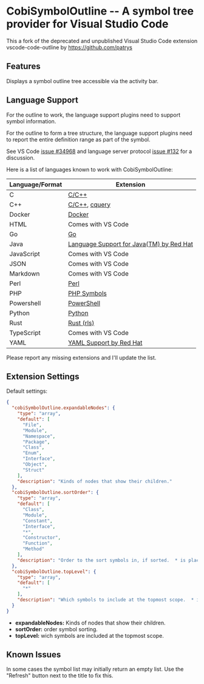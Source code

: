# CobiSymbolOutline -- A symbol tree provider for Visual Studio Code

This a fork of the deprecated and unpublished Visual Studio Code extension vscode-code-outline by https://github.com/patrys

## Features

Displays a symbol outline tree accessible via the activity bar.

## Language Support

For the outline to work, the language support plugins need to support symbol information.

For the outline to form a tree structure, the language support plugins need to report the entire definition range as part of the symbol.

See VS Code [issue #34968](https://github.com/Microsoft/vscode/issues/34968) and language server protocol [issue #132](https://github.com/Microsoft/language-server-protocol/issues/132) for a discussion.

Here is a list of languages known to work with CobiSymbolOutline:

| Language/Format | Extension |
| --- | --- |
| C | [C/C++](https://marketplace.visualstudio.com/items?itemName=ms-vscode.cpptools) |
| C++ | [C/C++](https://marketplace.visualstudio.com/items?itemName=ms-vscode.cpptools), [cquery](https://github.com/cquery-project/vscode-cquery) |
| Docker | [Docker](https://marketplace.visualstudio.com/items?itemName=PeterJausovec.vscode-docker) |
| HTML | Comes with VS Code |
| Go | [Go](https://marketplace.visualstudio.com/items?itemName=ms-vscode.Go) |
| Java | [Language Support for Java(TM) by Red Hat](https://marketplace.visualstudio.com/items?itemName=redhat.java)
| JavaScript | Comes with VS Code |
| JSON | Comes with VS Code |
| Markdown | Comes with VS Code |
| Perl | [Perl](https://marketplace.visualstudio.com/items?itemName=henriiik.vscode-perl) |
| PHP | [PHP Symbols](https://marketplace.visualstudio.com/items?itemName=linyang95.php-symbols) |
| Powershell | [PowerShell](https://marketplace.visualstudio.com/items?itemName=ms-vscode.PowerShell) |
| Python | [Python](https://marketplace.visualstudio.com/items?itemName=ms-python.python) |
| Rust | [Rust (rls)](https://marketplace.visualstudio.com/items?itemName=rust-lang.rust) |
| TypeScript | Comes with VS Code |
| YAML | [YAML Support by Red Hat](https://marketplace.visualstudio.com/items?itemName=redhat.vscode-yaml) |

Please report any missing extensions and I'll update the list.

## Extension Settings

Default settings:

```json
{
  "cobiSymbolOutline.expandableNodes": {
    "type": "array",
    "default": [
      "File",
      "Module",
      "Namespace",
      "Package",
      "Class",
      "Enum",
      "Interface",
      "Object",
      "Struct"
    ],
    "description": "Kinds of nodes that show their children."
  },
  "cobiSymbolOutline.sortOrder": {
    "type": "array",
    "default": [
      "Class",
      "Module",
      "Constant",
      "Interface",
      "*",
      "Constructor",
      "Function",
      "Method"
    ],
    "description": "Order to the sort symbols in, if sorted.  * is placeholder for all symbols not explicitly listed."
  },
  "cobiSymbolOutline.topLevel": {
    "type": "array",
    "default": [
      "*"
    ],
    "description": "Which symbols to include at the topmost scope.  * includes everything."
  }
}
```

- **expandableNodes:** Kinds of nodes that show their children.
- **sortOrder:** order symbol sorting.
- **topLevel:** wich symbols are included at the topmost scope.

## Known Issues

In some cases the symbol list may initially return an empty list. Use the "Refresh" button next to the title to fix this.
